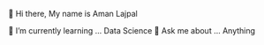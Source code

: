 👋 Hi there, My name is Aman Lajpal  

🌱 I’m currently learning ... Data Science
💬 Ask me about ... Anything
